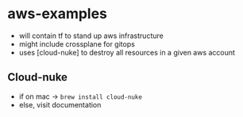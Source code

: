 # aws-examples

- will contain tf to stand up aws infrastructure
- might include crossplane for gitops
- uses [cloud-nuke] to destroy all resources in a given aws account

## Cloud-nuke

- if on mac -> `brew install cloud-nuke`
- else, visit documentation

